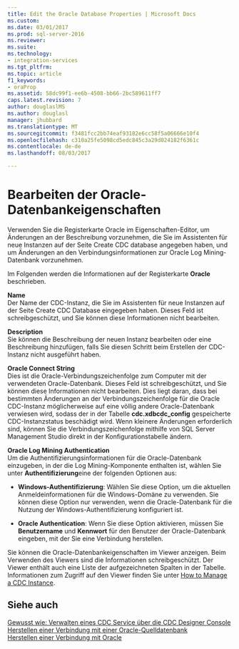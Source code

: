 ```yaml
---
title: Edit the Oracle Database Properties | Microsoft Docs
ms.custom: 
ms.date: 03/01/2017
ms.prod: sql-server-2016
ms.reviewer: 
ms.suite: 
ms.technology:
- integration-services
ms.tgt_pltfrm: 
ms.topic: article
f1_keywords:
- oraProp
ms.assetid: 58dc99f1-ee6b-4508-bb66-2bc589611ff7
caps.latest.revision: 7
author: douglaslMS
ms.author: douglasl
manager: jhubbard
ms.translationtype: MT
ms.sourcegitcommit: f3481fcc2bb74eaf93182e6cc58f5a06666e10f4
ms.openlocfilehash: c310a25fe5098cd5edc845c3a29d024182f6361c
ms.contentlocale: de-de
ms.lasthandoff: 08/03/2017

---
```

# <a name="edit-the-oracle-database-properties"></a>Bearbeiten der Oracle-Datenbankeigenschaften
  Verwenden Sie die Registerkarte Oracle im Eigenschaften-Editor, um Änderungen an der Beschreibung vorzunehmen, die Sie im Assistenten für neue Instanzen auf der Seite Create CDC database angegeben haben, und um Änderungen an den Verbindungsinformationen zur Oracle Log Mining-Datenbank vorzunehmen.  
  
 Im Folgenden werden die Informationen auf der Registerkarte **Oracle** beschrieben.  
  
 **Name**  
 Der Name der CDC-Instanz, die Sie im Assistenten für neue Instanzen auf der Seite Create CDC Database eingegeben haben. Dieses Feld ist schreibgeschützt, und Sie können diese Informationen nicht bearbeiten.  
  
 **Description**  
 Sie können die Beschreibung der neuen Instanz bearbeiten oder eine Beschreibung hinzufügen, falls Sie diesen Schritt beim Erstellen der CDC-Instanz nicht ausgeführt haben.  
  
 **Oracle Connect String**  
 Dies ist die Oracle-Verbindungszeichenfolge zum Computer mit der verwendeten Oracle-Datenbank. Dieses Feld ist schreibgeschützt, und Sie können diese Informationen nicht bearbeiten. Dies liegt daran, dass bei bestimmten Änderungen an der Verbindungszeichenfolge für die Oracle CDC-Instanz möglicherweise auf eine völlig andere Oracle-Datenbank verwiesen wird, sodass der in der Tabelle **cdc.xdbcdc_config** gespeicherte CDC-Instanzstatus beschädigt wird. Wenn kleinere Änderungen erforderlich sind, können Sie die Verbindungszeichenfolge mithilfe von SQL Server Management Studio direkt in der Konfigurationstabelle ändern.  
  
 **Oracle Log Mining Authentication**  
 Um die Authentifizierungsinformationen für die Oracle-Datenbank einzugeben, in der die Log Mining-Komponente enthalten ist, wählen Sie unter **Authentifizierung**eine der folgenden Optionen aus:  
  
-   **Windows-Authentifizierung**: Wählen Sie diese Option, um die aktuellen Anmeldeinformationen für die Windows-Domäne zu verwenden. Sie können diese Option nur verwenden, wenn die Oracle-Datenbank für die Nutzung der Windows-Authentifizierung konfiguriert ist.  
  
-   **Oracle Authentication**: Wenn Sie diese Option aktivieren, müssen Sie **Benutzername** und **Kennwort** für den Benutzer der Oracle-Datenbank eingeben, mit der Sie eine Verbindung herstellen.  
  
 Sie können die Oracle-Datenbankeigenschaften im Viewer anzeigen. Beim Verwenden des Viewers sind die Informationen schreibgeschützt. Der Viewer enthält auch eine Liste der aufgezeichneten Spalten in der Tabelle. Informationen zum Zugriff auf den Viewer finden Sie unter [How to Manage a CDC Instance](../../integration-services/change-data-capture/how-to-manage-a-cdc-instance.md).  
  
## <a name="see-also"></a>Siehe auch  
 [Gewusst wie: Verwalten eines CDC Service über die CDC Designer Console](../../integration-services/change-data-capture/how-to-manage-a-cdc-service-from-the-cdc-designer-console.md)   
 [Herstellen einer Verbindung mit einer Oracle-Quelldatenbank](../../integration-services/change-data-capture/connect-to-an-oracle-source-database.md)   
 [Herstellen einer Verbindung mit Oracle](../../integration-services/change-data-capture/connect-to-oracle.md)  
  
  
